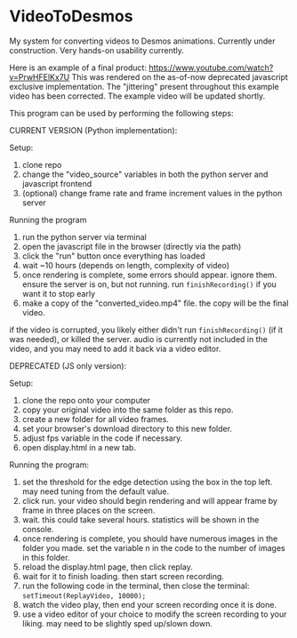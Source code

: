 # VideoToDesmos
My system for converting videos to Desmos animations. 
Currently under construction. Very hands-on usability currently.

Here is an example of a final product: https://www.youtube.com/watch?v=PrwHFElKx7U 
This was rendered on the as-of-now deprecated javascript exclusive implementation.
The "jittering" present throughout this example video has been corrected.
The example video will be updated shortly.

This program can be used by performing the following steps:



CURRENT VERSION (Python implementation):

Setup:
1. clone repo
2. change the "video_source" variables in both the python server and javascript frontend
3. (optional) change frame rate and frame increment values in the python server

Running the program
1. run the python server via terminal
2. open the javascript file in the browser (directly via the path)
3. click the "run" button once everything has loaded
4. wait ~10 hours (depends on length, complexity of video)
5. once rendering is complete, some errors should appear. ignore them. ensure the server is on, but not running. run `finishRecording()` if you want it to stop early
6. make a copy of the "converted_video.mp4" file. the copy will be the final video.

if the video is corrupted, you likely either didn't run `finishRecording()` (if it was needed), or killed the server.
audio is currently not included in the video, and you may need to add it back via a video editor.



DEPRECATED (JS only version):

Setup:
1. clone the repo onto your computer
2. copy your original video into the same folder as this repo.
3. create a new folder for all video frames.
4. set your browser's download directory to this new folder.
5. adjust fps variable in the code if necessary.
7. open display.html in a new tab.

Running the program: 
1. set the threshold for the edge detection using the box in the top left. may need tuning from the default value.
2. click run. your video should begin rendering and will appear frame by frame in three places on the screen.
3. wait. this could take several hours. statistics will be shown in the console.
4. once rendering is complete, you should have numerous images in the folder you made. set the variable n in the code to the number of images in this folder.
5. reload the display.html page, then click replay.
6. wait for it to finish loading. then start screen recording.
7. run the following code in the terminal, then close the terminal:
     `setTimeout(ReplayVideo, 10000);`
8. watch the video play, then end your screen recording once it is done.
9. use a video editor of your choice to modify the screen recording to your liking. may need to be slightly sped up/slown down.
